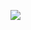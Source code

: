 <p align="left">
  <img src="https://github-readme-stats.vercel.app/api?username=rlobillo&show_icons=true&hide_border=true&count_private=false&theme=github_dark&include_all_commits=true"/>
</p>
